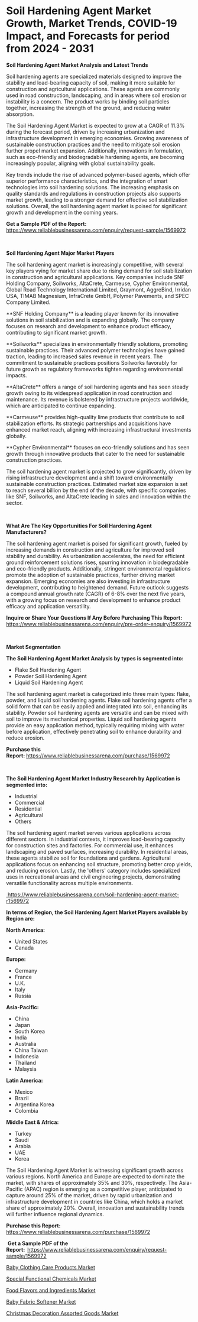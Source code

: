 <p><h1>Soil Hardening Agent Market Growth, Market Trends, COVID-19 Impact, and Forecasts for period from 2024 - 2031</h1></p><p><strong>Soil Hardening Agent Market Analysis and Latest Trends</strong></p>
<p><p>Soil hardening agents are specialized materials designed to improve the stability and load-bearing capacity of soil, making it more suitable for construction and agricultural applications. These agents are commonly used in road construction, landscaping, and in areas where soil erosion or instability is a concern. The product works by binding soil particles together, increasing the strength of the ground, and reducing water absorption.</p><p>The Soil Hardening Agent Market is expected to grow at a CAGR of 11.3% during the forecast period, driven by increasing urbanization and infrastructure development in emerging economies. Growing awareness of sustainable construction practices and the need to mitigate soil erosion further propel market expansion. Additionally, innovations in formulation, such as eco-friendly and biodegradable hardening agents, are becoming increasingly popular, aligning with global sustainability goals.</p><p>Key trends include the rise of advanced polymer-based agents, which offer superior performance characteristics, and the integration of smart technologies into soil hardening solutions. The increasing emphasis on quality standards and regulations in construction projects also supports market growth, leading to a stronger demand for effective soil stabilization solutions. Overall, the soil hardening agent market is poised for significant growth and development in the coming years.</p></p>
<p><strong>Get a Sample PDF of the Report:&nbsp;</strong> <a href="https://www.reliablebusinessarena.com/enquiry/request-sample/1569972?utm_campaign=1583&utm_medium=2&utm_source=Github&utm_content=ia&utm_term=14102024&utm_id=soil-hardening-agent">https://www.reliablebusinessarena.com/enquiry/request-sample/1569972</a></p>
<p>&nbsp;</p>
<p><strong>Soil Hardening Agent Major Market Players</strong></p>
<p><p>The soil hardening agent market is increasingly competitive, with several key players vying for market share due to rising demand for soil stabilization in construction and agricultural applications. Key companies include SNF Holding Company, Soilworks, AltaCrete, Carmeuse, Cypher Environmental, Global Road Technology International Limited, Graymont, AggreBind, Irridan USA, TIMAB Magnesium, InfraCrete GmbH, Polymer Pavements, and SPEC Company Limited.</p><p>**SNF Holding Company** is a leading player known for its innovative solutions in soil stabilization and is expanding globally. The company focuses on research and development to enhance product efficacy, contributing to significant market growth.</p><p>**Soilworks** specializes in environmentally friendly solutions, promoting sustainable practices. Their advanced polymer technologies have gained traction, leading to increased sales revenue in recent years. The commitment to sustainable practices positions Soilworks favorably for future growth as regulatory frameworks tighten regarding environmental impacts.</p><p>**AltaCrete** offers a range of soil hardening agents and has seen steady growth owing to its widespread application in road construction and maintenance. Its revenue is bolstered by infrastructure projects worldwide, which are anticipated to continue expanding.</p><p>**Carmeuse** provides high-quality lime products that contribute to soil stabilization efforts. Its strategic partnerships and acquisitions have enhanced market reach, aligning with increasing infrastructural investments globally.</p><p>**Cypher Environmental** focuses on eco-friendly solutions and has seen growth through innovative products that cater to the need for sustainable construction practices. </p><p>The soil hardening agent market is projected to grow significantly, driven by rising infrastructure development and a shift toward environmentally sustainable construction practices. Estimated market size expansion is set to reach several billion by the end of the decade, with specific companies like SNF, Soilworks, and AltaCrete leading in sales and innovation within the sector.</p></p>
<p>&nbsp;</p>
<p><strong>What Are The Key Opportunities For Soil Hardening Agent Manufacturers?</strong></p>
<p><p>The soil hardening agent market is poised for significant growth, fueled by increasing demands in construction and agriculture for improved soil stability and durability. As urbanization accelerates, the need for efficient ground reinforcement solutions rises, spurring innovation in biodegradable and eco-friendly products. Additionally, stringent environmental regulations promote the adoption of sustainable practices, further driving market expansion. Emerging economies are also investing in infrastructure development, contributing to heightened demand. Future outlook suggests a compound annual growth rate (CAGR) of 6-8% over the next five years, with a growing focus on research and development to enhance product efficacy and application versatility.</p></p>
<p><strong>Inquire or Share Your Questions If Any Before Purchasing This Report:</strong> <a href="https://www.reliablebusinessarena.com/enquiry/pre-order-enquiry/1569972?utm_campaign=1583&utm_medium=2&utm_source=Github&utm_content=ia&utm_term=14102024&utm_id=soil-hardening-agent">https://www.reliablebusinessarena.com/enquiry/pre-order-enquiry/1569972</a></p>
<p>&nbsp;</p>
<p><strong>Market Segmentation</strong></p>
<p><strong>The Soil Hardening Agent Market Analysis by types is segmented into:</strong></p>
<p><ul><li>Flake Soil Hardening Agent</li><li>Powder Soil Hardening Agent</li><li>Liquid Soil Hardening Agent</li></ul></p>
<p><p>The soil hardening agent market is categorized into three main types: flake, powder, and liquid soil hardening agents. Flake soil hardening agents offer a solid form that can be easily applied and integrated into soil, enhancing its stability. Powder soil hardening agents are versatile and can be mixed with soil to improve its mechanical properties. Liquid soil hardening agents provide an easy application method, typically requiring mixing with water before application, effectively penetrating soil to enhance durability and reduce erosion.</p></p>
<p><strong>Purchase this Report:&nbsp;</strong><a href="https://www.reliablebusinessarena.com/purchase/1569972?utm_campaign=1583&utm_medium=2&utm_source=Github&utm_content=ia&utm_term=14102024&utm_id=soil-hardening-agent">https://www.reliablebusinessarena.com/purchase/1569972</a></p>
<p>&nbsp;</p>
<p><strong>The Soil Hardening Agent Market Industry Research by Application is segmented into:</strong></p>
<p><ul><li>Industrial</li><li>Commercial</li><li>Residential</li><li>Agricultural</li><li>Others</li></ul></p>
<p><p>The soil hardening agent market serves various applications across different sectors. In industrial contexts, it improves load-bearing capacity for construction sites and factories. For commercial use, it enhances landscaping and paved surfaces, increasing durability. In residential areas, these agents stabilize soil for foundations and gardens. Agricultural applications focus on enhancing soil structure, promoting better crop yields, and reducing erosion. Lastly, the 'others' category includes specialized uses in recreational areas and civil engineering projects, demonstrating versatile functionality across multiple environments.</p></p>
<p><a href="https://www.reliablebusinessarena.com/soil-hardening-agent-market-r1569972?utm_campaign=1583&utm_medium=2&utm_source=Github&utm_content=ia&utm_term=14102024&utm_id=soil-hardening-agent">&nbsp;https://www.reliablebusinessarena.com/soil-hardening-agent-market-r1569972</a></p>
<p><strong>In terms of Region, the Soil Hardening Agent Market Players available by Region are:</strong></p>
<p>
    <p> <strong> North America: </strong>
        <ul>
            <li>United States</li>
            <li>Canada</li>
        </ul>
        </p> 
    <p> <strong> Europe: </strong>
        <ul>
            <li>Germany</li>
            <li>France</li>
            <li>U.K.</li>
            <li>Italy</li>
            <li>Russia</li>
        </ul>
        </p> 
    <p> <strong> Asia-Pacific: </strong>
        <ul>
            <li>China</li>
            <li>Japan</li>
            <li>South Korea</li>
            <li>India</li>
            <li>Australia</li>
            <li>China Taiwan</li>
            <li>Indonesia</li>
            <li>Thailand</li>
            <li>Malaysia</li>
        </ul>
        </p> 
    <p> <strong> Latin America: </strong>
        <ul>
            <li>Mexico</li>
            <li>Brazil</li>
            <li>Argentina Korea</li>
            <li>Colombia</li>
        </ul>
        </p> 
    <p> <strong> Middle East & Africa: </strong>
        <ul>
            <li>Turkey</li>
            <li>Saudi</li>
            <li>Arabia</li>
            <li>UAE</li>
            <li>Korea</li>
        </ul>
    </p>
    </p>
<p><p>The Soil Hardening Agent Market is witnessing significant growth across various regions. North America and Europe are expected to dominate the market, with shares of approximately 35% and 30%, respectively. The Asia-Pacific (APAC) region is emerging as a competitive player, anticipated to capture around 25% of the market, driven by rapid urbanization and infrastructure development in countries like China, which holds a market share of approximately 20%. Overall, innovation and sustainability trends will further influence regional dynamics.</p></p>
<p><strong>Purchase this Report: </strong><a href="https://www.reliablebusinessarena.com/purchase/1569972?utm_campaign=1583&utm_medium=2&utm_source=Github&utm_content=ia&utm_term=14102024&utm_id=soil-hardening-agent">https://www.reliablebusinessarena.com/purchase/1569972</a></p>
<p>&nbsp;<strong>Get a Sample PDF of the Report:&nbsp;&nbsp;</strong><a href="https://www.reliablebusinessarena.com/enquiry/request-sample/1569972?utm_campaign=1583&utm_medium=2&utm_source=Github&utm_content=ia&utm_term=14102024&utm_id=soil-hardening-agent">https://www.reliablebusinessarena.com/enquiry/request-sample/1569972</a></p>
<p><strong></strong></p>
<p><p><a href="https://www.linkedin.com/pulse/market-leaders-laggards-global-baby-clothing-care-products-trends-ibqpf?utm_campaign=1583&utm_medium=2&utm_source=Github&utm_content=ia&utm_term=14102024&utm_id=soil-hardening-agent">Baby Clothing Care Products Market</a></p><p><a href="https://www.linkedin.com/pulse/regional-adaptations-global-special-functional-chemicals-market-7xfme?trk=public_post_embed_feed-article-content&utm_campaign=1583&utm_medium=2&utm_source=Github&utm_content=ia&utm_term=14102024&utm_id=soil-hardening-agent">Special Functional Chemicals Market</a></p><p><a href="https://www.linkedin.com/pulse/food-flavors-ingredients-market-indicators-size-regional-ezoue?trk=public_post_embed_feed-article-content&utm_campaign=1583&utm_medium=2&utm_source=Github&utm_content=ia&utm_term=14102024&utm_id=soil-hardening-agent">Food Flavors and Ingredients Market</a></p><p><a href="https://www.linkedin.com/pulse/baby-fabric-softener-market-revolution-size-share-emerging-yyjue?trk=public_post_embed_feed-article-content&utm_campaign=1583&utm_medium=2&utm_source=Github&utm_content=ia&utm_term=14102024&utm_id=soil-hardening-agent">Baby Fabric Softener Market</a></p><p><a href="https://www.linkedin.com/pulse/insights-christmas-decoration-assorted-goods-market-players-vqa4e?trk=public_post_embed_feed-article-content&utm_campaign=1583&utm_medium=2&utm_source=Github&utm_content=ia&utm_term=14102024&utm_id=soil-hardening-agent">Christmas Decoration Assorted Goods Market</a></p></p>